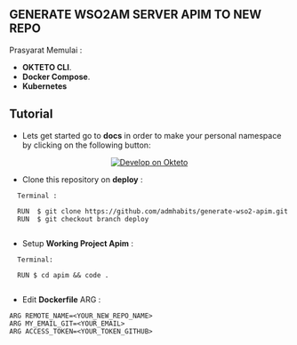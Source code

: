## GENERATE WSO2AM SERVER APIM TO NEW REPO

Prasyarat Memulai :

- **OKTETO CLI**.
- **Docker Compose**.
- **Kubernetes**

## Tutorial

- Lets get started go to **docs** in order to make your personal namespace by clicking on the following button:

<p align="center">
<a href="https://cloud.okteto.com/deploy">
  <img src="https://okteto.com/develop-okteto.svg" alt="Develop on Okteto">
</a>
</p>

- Clone this repository on **deploy** :

```
  Terminal :
  
  RUN  $ git clone https://github.com/admhabits/generate-wso2-apim.git
  RUN  $ git checkout branch deploy
    
```

- Setup **Working Project Apim** :

```
  Terminal:
  
  RUN $ cd apim && code .
    
```


- Edit **Dockerfile** ARG :

```
ARG REMOTE_NAME=<YOUR_NEW_REPO_NAME>
ARG MY_EMAIL_GIT=<YOUR_EMAIL>
ARG ACCESS_TOKEN=<YOUR_TOKEN_GITHUB>

```
